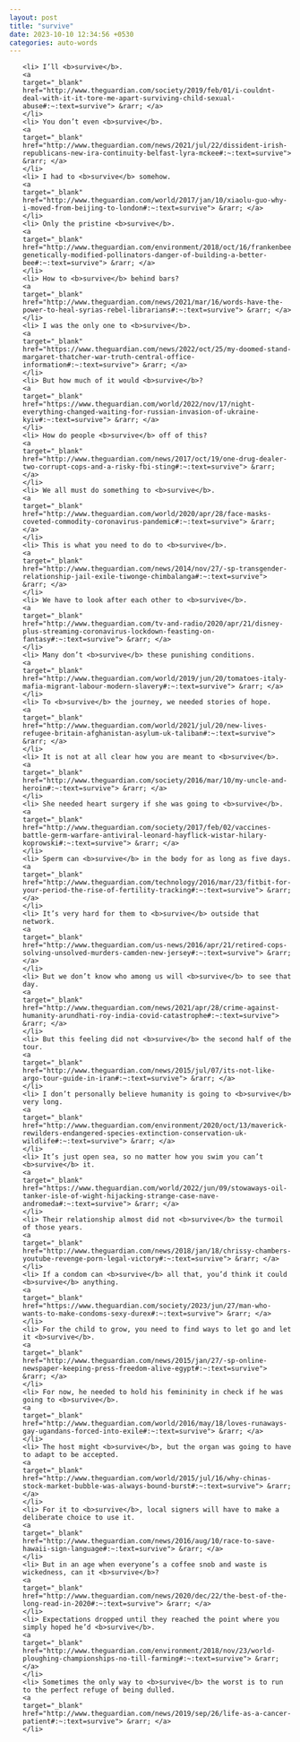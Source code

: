 ```yaml
---
layout: post
title: "survive"
date: 2023-10-10 12:34:56 +0530
categories: auto-words
---
```

<ol>

    <li> I’ll <b>survive</b>.
    <a 
    target="_blank" 
    href="http://www.theguardian.com/society/2019/feb/01/i-couldnt-deal-with-it-it-tore-me-apart-surviving-child-sexual-abuse#:~:text=survive"> &rarr; </a>
    </li>
    <li> You don’t even <b>survive</b>.
    <a 
    target="_blank" 
    href="http://www.theguardian.com/news/2021/jul/22/dissident-irish-republicans-new-ira-continuity-belfast-lyra-mckee#:~:text=survive"> &rarr; </a>
    </li>
    <li> I had to <b>survive</b> somehow.
    <a 
    target="_blank" 
    href="http://www.theguardian.com/world/2017/jan/10/xiaolu-guo-why-i-moved-from-beijing-to-london#:~:text=survive"> &rarr; </a>
    </li>
    <li> Only the pristine <b>survive</b>.
    <a 
    target="_blank" 
    href="http://www.theguardian.com/environment/2018/oct/16/frankenbees-genetically-modified-pollinators-danger-of-building-a-better-bee#:~:text=survive"> &rarr; </a>
    </li>
    <li> How to <b>survive</b> behind bars?
    <a 
    target="_blank" 
    href="http://www.theguardian.com/news/2021/mar/16/words-have-the-power-to-heal-syrias-rebel-librarians#:~:text=survive"> &rarr; </a>
    </li>
    <li> I was the only one to <b>survive</b>.
    <a 
    target="_blank" 
    href="https://www.theguardian.com/news/2022/oct/25/my-doomed-stand-margaret-thatcher-war-truth-central-office-information#:~:text=survive"> &rarr; </a>
    </li>
    <li> But how much of it would <b>survive</b>?
    <a 
    target="_blank" 
    href="https://www.theguardian.com/world/2022/nov/17/night-everything-changed-waiting-for-russian-invasion-of-ukraine-kyiv#:~:text=survive"> &rarr; </a>
    </li>
    <li> How do people <b>survive</b> off of this?
    <a 
    target="_blank" 
    href="http://www.theguardian.com/news/2017/oct/19/one-drug-dealer-two-corrupt-cops-and-a-risky-fbi-sting#:~:text=survive"> &rarr; </a>
    </li>
    <li> We all must do something to <b>survive</b>.
    <a 
    target="_blank" 
    href="http://www.theguardian.com/world/2020/apr/28/face-masks-coveted-commodity-coronavirus-pandemic#:~:text=survive"> &rarr; </a>
    </li>
    <li> This is what you need to do to <b>survive</b>.
    <a 
    target="_blank" 
    href="http://www.theguardian.com/news/2014/nov/27/-sp-transgender-relationship-jail-exile-tiwonge-chimbalanga#:~:text=survive"> &rarr; </a>
    </li>
    <li> We have to look after each other to <b>survive</b>.
    <a 
    target="_blank" 
    href="http://www.theguardian.com/tv-and-radio/2020/apr/21/disney-plus-streaming-coronavirus-lockdown-feasting-on-fantasy#:~:text=survive"> &rarr; </a>
    </li>
    <li> Many don’t <b>survive</b> these punishing conditions.
    <a 
    target="_blank" 
    href="http://www.theguardian.com/world/2019/jun/20/tomatoes-italy-mafia-migrant-labour-modern-slavery#:~:text=survive"> &rarr; </a>
    </li>
    <li> To <b>survive</b> the journey, we needed stories of hope.
    <a 
    target="_blank" 
    href="http://www.theguardian.com/world/2021/jul/20/new-lives-refugee-britain-afghanistan-asylum-uk-taliban#:~:text=survive"> &rarr; </a>
    </li>
    <li> It is not at all clear how you are meant to <b>survive</b>.
    <a 
    target="_blank" 
    href="http://www.theguardian.com/society/2016/mar/10/my-uncle-and-heroin#:~:text=survive"> &rarr; </a>
    </li>
    <li> She needed heart surgery if she was going to <b>survive</b>.
    <a 
    target="_blank" 
    href="http://www.theguardian.com/society/2017/feb/02/vaccines-battle-germ-warfare-antiviral-leonard-hayflick-wistar-hilary-koprowski#:~:text=survive"> &rarr; </a>
    </li>
    <li> Sperm can <b>survive</b> in the body for as long as five days.
    <a 
    target="_blank" 
    href="http://www.theguardian.com/technology/2016/mar/23/fitbit-for-your-period-the-rise-of-fertility-tracking#:~:text=survive"> &rarr; </a>
    </li>
    <li> It’s very hard for them to <b>survive</b> outside that network.
    <a 
    target="_blank" 
    href="http://www.theguardian.com/us-news/2016/apr/21/retired-cops-solving-unsolved-murders-camden-new-jersey#:~:text=survive"> &rarr; </a>
    </li>
    <li> But we don’t know who among us will <b>survive</b> to see that day.
    <a 
    target="_blank" 
    href="http://www.theguardian.com/news/2021/apr/28/crime-against-humanity-arundhati-roy-india-covid-catastrophe#:~:text=survive"> &rarr; </a>
    </li>
    <li> But this feeling did not <b>survive</b> the second half of the tour.
    <a 
    target="_blank" 
    href="http://www.theguardian.com/news/2015/jul/07/its-not-like-argo-tour-guide-in-iran#:~:text=survive"> &rarr; </a>
    </li>
    <li> I don’t personally believe humanity is going to <b>survive</b> very long.
    <a 
    target="_blank" 
    href="http://www.theguardian.com/environment/2020/oct/13/maverick-rewilders-endangered-species-extinction-conservation-uk-wildlife#:~:text=survive"> &rarr; </a>
    </li>
    <li> It’s just open sea, so no matter how you swim you can’t <b>survive</b> it.
    <a 
    target="_blank" 
    href="https://www.theguardian.com/world/2022/jun/09/stowaways-oil-tanker-isle-of-wight-hijacking-strange-case-nave-andromeda#:~:text=survive"> &rarr; </a>
    </li>
    <li> Their relationship almost did not <b>survive</b> the turmoil of those years.
    <a 
    target="_blank" 
    href="http://www.theguardian.com/news/2018/jan/18/chrissy-chambers-youtube-revenge-porn-legal-victory#:~:text=survive"> &rarr; </a>
    </li>
    <li> If a condom can <b>survive</b> all that, you’d think it could <b>survive</b> anything.
    <a 
    target="_blank" 
    href="https://www.theguardian.com/society/2023/jun/27/man-who-wants-to-make-condoms-sexy-durex#:~:text=survive"> &rarr; </a>
    </li>
    <li> For the child to grow, you need to find ways to let go and let it <b>survive</b>.
    <a 
    target="_blank" 
    href="http://www.theguardian.com/news/2015/jan/27/-sp-online-newspaper-keeping-press-freedom-alive-egypt#:~:text=survive"> &rarr; </a>
    </li>
    <li> For now, he needed to hold his femininity in check if he was going to <b>survive</b>.
    <a 
    target="_blank" 
    href="http://www.theguardian.com/world/2016/may/18/loves-runaways-gay-ugandans-forced-into-exile#:~:text=survive"> &rarr; </a>
    </li>
    <li> The host might <b>survive</b>, but the organ was going to have to adapt to be accepted.
    <a 
    target="_blank" 
    href="http://www.theguardian.com/world/2015/jul/16/why-chinas-stock-market-bubble-was-always-bound-burst#:~:text=survive"> &rarr; </a>
    </li>
    <li> For it to <b>survive</b>, local signers will have to make a deliberate choice to use it.
    <a 
    target="_blank" 
    href="http://www.theguardian.com/news/2016/aug/10/race-to-save-hawaii-sign-language#:~:text=survive"> &rarr; </a>
    </li>
    <li> But in an age when everyone’s a coffee snob and waste is wickedness, can it <b>survive</b>?
    <a 
    target="_blank" 
    href="http://www.theguardian.com/news/2020/dec/22/the-best-of-the-long-read-in-2020#:~:text=survive"> &rarr; </a>
    </li>
    <li> Expectations dropped until they reached the point where you simply hoped he’d <b>survive</b>.
    <a 
    target="_blank" 
    href="http://www.theguardian.com/environment/2018/nov/23/world-ploughing-championships-no-till-farming#:~:text=survive"> &rarr; </a>
    </li>
    <li> Sometimes the only way to <b>survive</b> the worst is to run to the perfect refuge of being dulled.
    <a 
    target="_blank" 
    href="http://www.theguardian.com/news/2019/sep/26/life-as-a-cancer-patient#:~:text=survive"> &rarr; </a>
    </li>